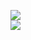 [![](https://img.shields.io/badge/Made%20With-Github%20Spray-lightgrey.svg?style=for-the-badge&logo=github)](https://github.com/Annihil/github-spray#5663)  
[![](https://i.imgur.com/2DrTn0Z.gif)](https://github.com/Annihil/github-spray)